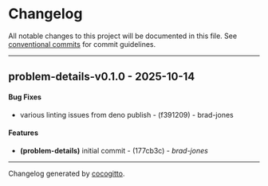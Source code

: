 # Changelog
All notable changes to this project will be documented in this file. See [conventional commits](https://www.conventionalcommits.org/) for commit guidelines.

- - -
## problem-details-v0.1.0 - 2025-10-14
#### Bug Fixes
- various linting issues from deno publish - (f391209) - brad-jones
#### Features
- **(problem-details)** initial commit - (177cb3c) - *brad-jones*

- - -

Changelog generated by [cocogitto](https://github.com/cocogitto/cocogitto).
